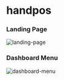 # handpos

### Landing Page
![landing-page](https://github.com/gkorompis/project-group-b/assets/52250424/c2f87169-d9c7-468e-9d8c-3ff382c007e7)

### Dashboard Menu
![dashboard-menu](https://github.com/gkorompis/project-group-b/assets/52250424/34c6374a-0f52-4347-b308-49ef7af649b1)